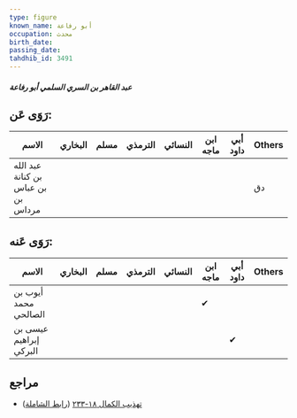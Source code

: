 ```yaml
---
type: figure
known_name: أبو رفاعة
occupation: محدث
birth_date:
passing_date:
tahdhib_id: 3491
---
```

##### عبد القاهر بن السري السلمي أبو رفاعة

## رَوَى عَن:
| الاسم                              | البخاري | مسلم | الترمذي | النسائي | ابن ماجه | أبي داود | Others |
| ---------------------------------- | ------- | ---- | ------- | ------- | -------- | -------- | ------ |
| عبد الله بن كنانة بن عباس بن مرداس |         |      |         |         |          |          | دق     |
## رَوَى عَنه:
| الاسم                  | البخاري | مسلم | الترمذي | النسائي | ابن ماجه | أبي داود | Others |
| ---------------------- | ------- | ---- | ------- | ------- | -------- | -------- | ------ |
| أيوب بن محمد الصالحي   |         |      |         |         | ✔        |          |        |
| عيسى بن إبراهيم البركي |         |      |         |         |          | ✔        |        |
## مراجع
- [تهذيب الكمال ١٨-٢٣٣](obsidian://open?vault=Tahdhib-al-Kamal&file=Figures/٣٤٩١-عبد%20القاهر%20بن%20السري%20السلمي%20أبو%20رفاعة) ([رابط الشاملة](https://shamela.ws/book/3722/9266))